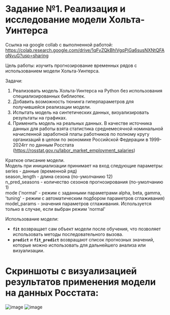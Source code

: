 # Задание №1. Реализация и исследование модели Хольта-Уинтерса

Ссылка на google collab с выполненной работой: https://colab.research.google.com/drive/1qFvZQkBhlVgqPjGa6susNXNtQFAqNvuG?usp=sharing

Цель работы: изучить прогнозирование временных рядов с использованием модели Хольта-Уинтерса.

Задачи:
1. Реализовать модель Хольта-Уинтерса на Python без использования специализированных библиотек.
2. Добавить возможность тюнинга гиперпараметров для получившейся реализации модели.
3. Испытать модель на синтетических данных, визуализировать результаты на графиках.
4. Применить модель на реальных данных. В качестве источника данных для работы взята статистика
среднемесячной номинальной начисленной заработной платы работников по полному кругу организаций
в целом по экономике Российской Федерации в 1999-2024гг по данным Росстата
(https://rosstat.gov.ru/labor_market_employment_salaries)

Краткое описание модели.  
Модель при инициализации принимает на вход следующие параметры:  
series - данные (временной ряд)  
season_length - длина сезона (по-умолчанию 12)  
n_pred_seasons - количество сезонов прогнозирования (по-умолчанию 1)  
mode ('normal' - режим с заданными параметрами alpha, beta, gamma, 'tuning' - режим с автоматическим подбором параметров сглаживания)  
model_params - значения параметров сглаживания. Используется только в случае, если выбран режим 'normal'  

Использование модели:
- **`fit`** возвращает сам объект модели после обучения, что позволяет использовать методы последовательного вызова.
- **`predict`** и **`fit_predict`** возвращают список прогнозных значений, которые можно использовать для дальнейшего анализа или визуализации.

# Скриншоты с визуализацией результатов применения модели на данных Росстата:
![image](https://github.com/user-attachments/assets/09efbb41-af64-4d4f-877e-9e28be8ac274)
![image](https://github.com/user-attachments/assets/d39ac0da-63c1-4332-a7e0-1706adc2267b)
